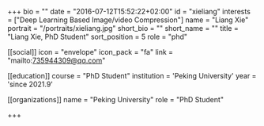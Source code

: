 +++
bio = ""
date = "2016-07-12T15:52:22+02:00"
id = "xieliang"
interests = ["Deep Learning Based Image/video Compression"]
name = "Liang Xie"
portrait = "/portraits/xieliang.jpg"
short_bio = ""
short_name = ""
title = "Liang Xie, PhD Student"
sort_position = 5 
role = "phd"

[[social]]
    icon = "envelope"
    icon_pack = "fa"
    link = "mailto:735944309@qq.com"

[[education]]
    course = "PhD Student"
    institution = 'Peking University'
    year = 'since 2021.9'

[[organizations]]
    name = "Peking University"
    role = "PhD Student"

+++

